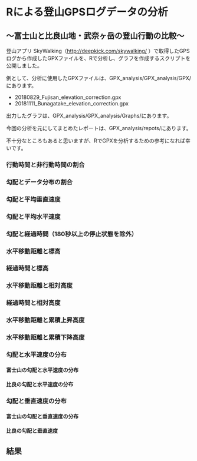 # Rによる登山GPSログデータの分析  
## 〜富士山と比良山地・武奈ヶ岳の登山行動の比較〜  

登山アプリ SkyWalking（http://deepkick.com/skywalking/ ）で取得したGPSログから作成したGPXファイルを、Rで分析し、グラフを作成するスクリプトを公開しました。  

例として、分析に使用したGPXファイルは、GPX_analysis/GPX_analysis/GPX/にあります。  
- 20180829_Fujisan_elevation_correction.gpx
- 20181111_Bunagatake_elevation_correction.gpx

出力したグラフは、GPX_analysis/GPX_analysis/Graphs/にあります。  

今回の分析を元にしてまとめたレポートは、GPX_analysis/repots/にあります。  

不十分なところもあると思いますが、RでGPXを分析するための参考になれば幸いです。

### 行動時間と非行動時間の割合

### 勾配とデータ分布の割合

### 勾配と平均垂直速度

### 勾配と平均水平速度

### 勾配と経過時間（180秒以上の停止状態を除外）

### 水平移動距離と標高

### 経過時間と標高

### 水平移動距離と相対高度

### 経過時間と相対高度

### 水平移動距離と累積上昇高度

### 水平移動距離と累積下降高度

### 勾配と水平速度の分布

#### 富士山の勾配と水平速度の分布

#### 比良の勾配と水平速度の分布

### 勾配と垂直速度の分布

#### 富士山の勾配と垂直速度の分布

#### 比良の勾配と垂直速度

## 結果

